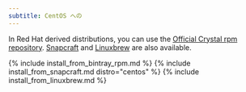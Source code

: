 ```yaml
---
subtitle: CentOS への
---
```


In Red Hat derived distributions, you can use the [Official Crystal rpm repository](#official-crystal-rpm-repository).
[Snapcraft](#snapcraft) and [Linuxbrew](#linuxbrew) are also available.

{% include install_from_bintray_rpm.md %}
{% include install_from_snapcraft.md distro="centos" %}
{% include install_from_linuxbrew.md %}
